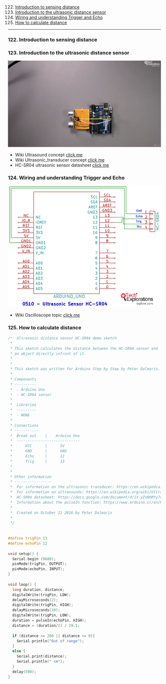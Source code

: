 122. [Introduction to sensing distance](#122)
123. [Introduction to the ultrasonic distance sensor](#123)
124. [Wiring and understanding Trigger and Echo](#124)
125. [How to calculate distance](#125)

---

### 122. Introduction to sensing distance<a id="122"></a>

### 123. Introduction to the ultrasonic distance sensor<a id="123"></a>

<img src="assets/images/1.png" width="700">

- Wiki Ultrasound concept [click me](https://en.wikipedia.org/wiki/Ultrasound)
- Wiki Ultrasonic_transducer concept [click me](https://en.wikipedia.org/wiki/Ultrasonic_transducer)
- HC-SR04 ultrasonic sensor datasheet [click me](https://docs.google.com/document/d/1Y-yZnNhMYy7rwhAgyL_pfa39RsB-x2qR4vP8saG73rE/edit)

### 124. Wiring and understanding Trigger and Echo<a id="124"></a>

<img src="assets/images/0510+-+Ultrasonic+Sensor+HC-SR04.png" width="700">

- Wiki Oscilloscope topic [click me](https://en.wikipedia.org/wiki/Oscilloscope)

### 125. How to calculate distance<a id="125"></a>

```ino
/*  Ultrasonic distance sensor HC-SR04 demo sketch
 *
 * This sketch calculates the distance between the HC-SR04 sensor and
 * an object directly infront of it.
 *
 *
 * This sketch was written for Arduino Step by Step by Peter Dalmaris.
 *
 * Components
 * ----------
 *  - Arduino Uno
 *  - HC-SR04 sensor
 *
 *  Libraries
 *  ---------
 *  - NONE
 *
 * Connections
 * -----------
 *  Break out    |    Arduino Uno
 *  -----------------------------
 *      VCC      |      5V
 *      GND      |      GND
 *      Echo     |      12
 *      Trig     |      13
 *
 *
 * Other information
 * -----------------
 *  For information on the ultrasonic transducer: https://en.wikipedia.org/wiki/Ultrasonic_transducer
 *  For information on ultrasounds: https://en.wikipedia.org/wiki/Ultrasound
 *  HC-SR04 datasheet: https://docs.google.com/document/d/1Y-yZnNhMYy7rwhAgyL_pfa39RsB-x2qR4vP8saG73rE
 *  Information about the pulseIn function: https://www.arduino.cc/en/Reference/PulseIn
 *
 *  Created on October 21 2016 by Peter Dalmaris
 *
 */


#define trigPin 13
#define echoPin 12

void setup() {
  Serial.begin (9600);
  pinMode(trigPin, OUTPUT);
  pinMode(echoPin, INPUT);
}

void loop() {
  long duration, distance;
  digitalWrite(trigPin, LOW);
  delayMicroseconds(2);
  digitalWrite(trigPin, HIGH);
  delayMicroseconds(10);
  digitalWrite(trigPin, LOW);
  duration = pulseIn(echoPin, HIGH);
  distance = (duration/2) / 29.1;

  if (distance >= 200 || distance <= 0){
    Serial.println("Out of range");
  }
  else {
    Serial.print(distance);
    Serial.println(" cm");
  }
  delay(500);
}
```
